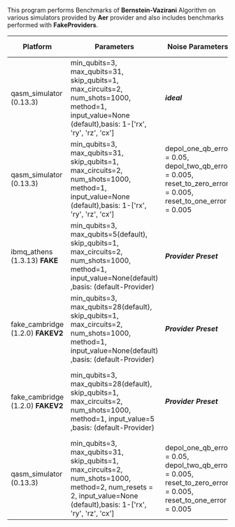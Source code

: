 This program performs Benchmarks of **Bernstein-Vazirani** Algorithm on various simulators provided by **Aer** provider and also includes benchmarks performed with **FakeProviders**.

|Platform|Parameters|Noise Parameters|Benchmarks|Volumetric Positioning|Remarks|
|--------|----------|----------------|----------|----------------------|-------|
|qasm_simulator (0.13.3)|min_qubits=3, max_qubits=31, skip_qubits=1, max_circuits=2, num_shots=1000, method=1, input_value=None (default),basis: 1-['rx', 'ry', 'rz', 'cx']|***ideal***|[Test-1](1.jpg)|[Test-1-QV](1-QV.jpg)|Qasm simulator only supports upto **31** qubits.|
|qasm_simulator (0.13.3)|min_qubits=3, max_qubits=31, skip_qubits=1, max_circuits=2, num_shots=1000, method=1, input_value=None (default),basis: 1-['rx', 'ry', 'rz', 'cx']|depol_one_qb_error = 0.05, depol_two_qb_error = 0.005, reset_to_zero_error = 0.005, reset_to_one_error = 0.005|[Test-2](2.jpg)|[Test-2-QV](2-QV.jpg)|Qasm simulator only supports upto **31** qubits.|
|ibmq_athens (1.3.13) **FAKE**|min_qubits=3, max_qubits=5(default), skip_qubits=1, max_circuits=2, num_shots=1000, method=1, input_value=None(default) ,basis: (default-Provider)|***Provider Preset***|[Test-3](3.jpg)|[Test-3-QV](3-QV.jpg)|This is Fake Backend with maximum supported qubits **5**|
|fake_cambridge (1.2.0) **FAKEV2**|min_qubits=3, max_qubits=28(default), skip_qubits=1, max_circuits=2, num_shots=1000, method=1, input_value=None(default) ,basis: (default-Provider)|***Provider Preset***|[Test-4](4.jpg)|[Test-4-QV](4-QV.jpg)|This is Fake Backend *(version-2)* with maximum supported qubits **28**|
|fake_cambridge (1.2.0) **FAKEV2**|min_qubits=3, max_qubits=28(default), skip_qubits=1, max_circuits=2, num_shots=1000, method=1, input_value=5 ,basis: (default-Provider)|***Provider Preset***|[Test-5](5.jpg)|[Test-5-QV](5-QV.jpg)|This is Fake Backend *(version-2)* with maximum supported qubits **28**|
|qasm_simulator (0.13.3)|min_qubits=3, max_qubits=31, skip_qubits=1, max_circuits=2, num_shots=1000, method=2, num_resets = 2, input_value=None (default),basis: 1-['rx', 'ry', 'rz', 'cx']|depol_one_qb_error = 0.05, depol_two_qb_error = 0.005, reset_to_zero_error = 0.005, reset_to_one_error = 0.005|[Test-6](6.jpg)|[Test-6-QV](6-QV.jpg)|Qasm simulator only supports upto **31** qubits.|